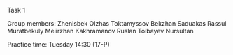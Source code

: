 Task 1

Group members:
Zhenisbek Olzhas
Toktamyssov Bekzhan
Saduakas Rassul
Muratbekuly Meiirzhan
Kakhramanov Ruslan
Toibayev Nursultan

Practice time: Tuesday 14:30 (17-P)